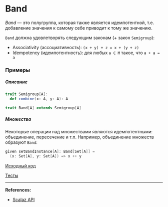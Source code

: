 # Band

_Band_ — это полугруппа, которая также является идемпотентной, 
т.е. добавление значения к самому себе приводит к тому же значению.

`Band` должна удовлетворять следующим законам (+ закон `Semigroup`):
- Associativity (ассоциативность): `(x + y) + z = x + (y + z)`
- Idempotency (идемпотентность): для любых `a ∈ M` такое, что `a + a = a`

### Примеры

##### Описание

```scala
trait Semigroup[A]:
  def combine(x: A, y: A): A

trait Band[A] extends Semigroup[A]
```

##### Множества

Некоторые операции над множествами являются идемпотентными: объединение, пересечение и т.п.
Например, объединение множеств образуют `Band`:

```scala
given setBandInstance[A]: Band[Set[A]] =
  (x: Set[A], y: Set[A]) => x ++ y
```


[Исходный код](https://gitflic.ru/project/artemkorsakov/scalabook/blob?file=examples%2Fsrc%2Fmain%2Fscala%2Ftypeclass%2Fmonoid%2FBand.scala&plain=1)

[Тесты](https://gitflic.ru/project/artemkorsakov/scalabook/blob?file=examples%2Fsrc%2Ftest%2Fscala%2Ftypeclass%2Fmonoid%2FBandSuite.scala)


---

**References:**
- [Scalaz API](https://javadoc.io/doc/org.scalaz/scalaz-core_3/7.3.6/scalaz/Band.html)
